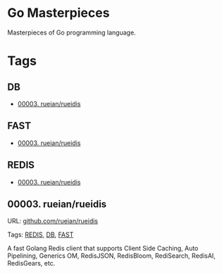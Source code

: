 # Go Masterpieces

Masterpieces of Go programming language.

# Tags

## DB

* [00003. rueian/rueidis](##httpsgithubcomrueianrueidis)


## FAST

* [00003. rueian/rueidis](##httpsgithubcomrueianrueidis)


## REDIS

* [00003. rueian/rueidis](##httpsgithubcomrueianrueidis)




## 00003. rueian/rueidis

URL: [github.com/rueian/rueidis](https://github.com/rueian/rueidis)

Tags: [REDIS](##redis), [DB](##db), [FAST](##fast)

A fast Golang Redis client that supports Client Side Caching, Auto Pipelining, Generics OM, RedisJSON, RedisBloom, RediSearch, RedisAI, RedisGears, etc.



